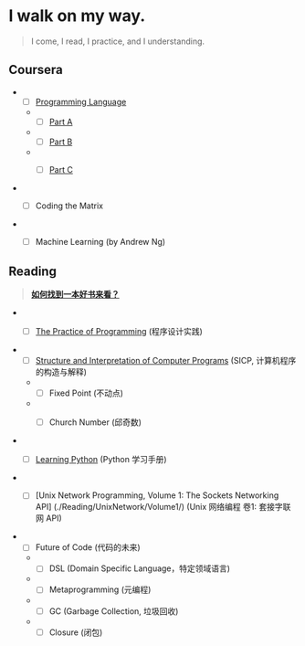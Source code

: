 # I walk on my way.

> I come, I read, I practice, and I understanding.

## **Coursera**

- - [ ] [Programming Language](./Coursera/ProgrammingLanguages/)

  - - [ ] [Part A](https://www.coursera.org/learn/programming-languages)

  - - [ ] [Part B](https://www.coursera.org/learn/programming-languages-part-b)

  - - [ ] [Part C](https://www.coursera.org/learn/programming-languages-part-c)


- - [ ] Coding the Matrix


- - [ ] Machine Learning (by Andrew Ng)



## **Reading**

> **[如何找到一本好书来看？](./Motivation/how-to-find-a-book-to-read.md)**


- - [ ] [The Practice of Programming](./Reading/PracticeOfProgramming/) (程序设计实践)


- - [ ] [Structure and Interpretation of Computer Programs](./Reading/SICP/) (SICP, 计算机程序的构造与解释)

  - - [ ] Fixed Point (不动点)

  - - [ ] Church Number (邱奇数)


- - [ ] [Learning Python](./Reading/LearningPython/) (Python 学习手册)


- - [ ] [Unix Network Programming, Volume 1: The Sockets Networking API] (./Reading/UnixNetwork/Volume1/) (Unix 网络编程 卷1: 套接字联网 API)


- - [ ] Future of Code (代码的未来)

  - - [ ] DSL (Domain Specific Language，特定领域语言)

  - - [ ] Metaprogramming (元编程)

  - - [ ] GC (Garbage Collection, 垃圾回收)

  - - [ ] Closure (闭包)
